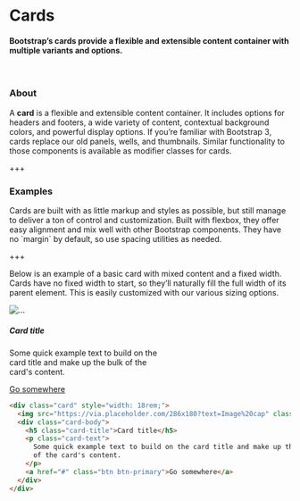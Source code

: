 
# Cards

#### Bootstrap’s cards provide a flexible and extensible content container with multiple variants and options.

<br>

### About

<p>
  A <strong>card</strong> is a flexible and extensible content container. It
  includes options for headers and footers, a wide variety of content,
  contextual background colors, and powerful display options. If you’re
  familiar with Bootstrap 3, cards replace our old panels, wells, and
  thumbnails. Similar functionality to those components is available as
  modifier classes for cards.
</p>

+++

### Examples

<p>
  Cards are built with as little markup and styles as possible, but still
  manage to deliver a ton of control and customization. Built with flexbox,
  they offer easy alignment and mix well with other Bootstrap components. They
  have no `margin` by default, so use spacing utilities as needed.
</p>

+++

<p>
  Below is an example of a basic card with mixed content and a fixed width.
  Cards have no fixed width to start, so they’ll naturally fill the full width
  of its parent element. This is easily customized with our various sizing
  options.
</p>

<div class="card mb-3" style="width: 18rem;">
  <img src="https://via.placeholder.com/286x180?text=Image%20cap"
    class="card-img-top" alt="...">
  <div class="card-body">
    <h5 class="card-title">Card title</h5>
    <p class="card-text">
      Some quick example text to build on the card title and make up the bulk
      of the card's content.
    </p>
    <a href="#" class="btn btn-primary">Go somewhere</a>
  </div>
</div>

```html
<div class="card" style="width: 18rem;">
  <img src="https://via.placeholder.com/286x180?text=Image%20cap" class="card-img-top">
  <div class="card-body">
    <h5 class="card-title">Card title</h5>
    <p class="card-text">
      Some quick example text to build on the card title and make up the bulk
      of the card's content.
    </p>
    <a href="#" class="btn btn-primary">Go somewhere</a>
  </div>
</div>
```
